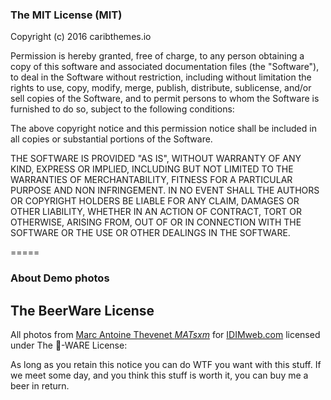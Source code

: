 ### The MIT License (MIT)

Copyright (c) 2016 caribthemes.io

Permission is hereby granted, free of charge, to any person obtaining a copy of this software and associated documentation files (the "Software"), to deal in the Software without restriction, including without limitation the rights to use, copy, modify, merge, publish, distribute, sublicense, and/or sell copies of the Software, and to permit persons to whom the Software is furnished to do so, subject to the following conditions:

The above copyright notice and this permission notice shall be included in all copies or substantial portions of the Software.

THE SOFTWARE IS PROVIDED "AS IS", WITHOUT WARRANTY OF ANY KIND, EXPRESS OR IMPLIED, INCLUDING BUT NOT LIMITED TO THE WARRANTIES OF MERCHANTABILITY, FITNESS FOR A PARTICULAR PURPOSE AND NON INFRINGEMENT. IN NO EVENT SHALL THE AUTHORS OR COPYRIGHT HOLDERS BE LIABLE FOR ANY CLAIM, DAMAGES OR OTHER LIABILITY, WHETHER IN AN ACTION OF CONTRACT, TORT OR OTHERWISE, ARISING FROM, OUT OF OR IN CONNECTION WITH THE SOFTWARE OR THE USE OR OTHER DEALINGS IN THE SOFTWARE.

=====

### About Demo photos

## The BeerWare License

All photos from [Marc Antoine Thevenet _MATsxm_](mailto:mat@thev3.net) for [IDIMweb.com](http://idimweb.com) licensed under The :beer:-WARE License:

As long as you retain this notice you can do WTF you want with this stuff. If we meet some day, and you think this stuff is worth it, you can buy me a beer in return.
